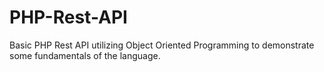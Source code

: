 # PHP-Rest-API
Basic PHP Rest API utilizing Object Oriented Programming to demonstrate some fundamentals of the language.
